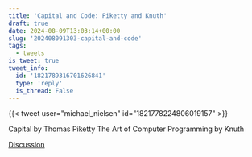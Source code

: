 ```yaml
---
title: 'Capital and Code: Piketty and Knuth'
draft: true
date: 2024-08-09T13:03:14+00:00
slug: '202408091303-capital-and-code'
tags:
  - tweets
is_tweet: true
tweet_info:
  id: '1821789316701626841'
  type: 'reply'
  is_thread: False
---
```




{{< tweet user="michael_nielsen" id="1821778224806019157" >}}

Capital by Thomas Piketty
The Art of Computer Programming by Knuth

[Discussion](https://x.com/sytelus/status/1821789316701626841)
